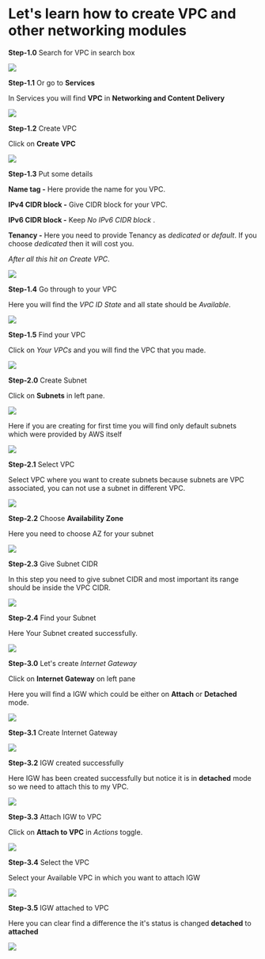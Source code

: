 # Let's learn how to create VPC and other networking modules

**Step-1.0** Search for VPC in search box

![](images/vpc-1.1.png)

**Step-1.1** Or go to **Services**

In Services you will find **VPC** in **Networking and Content Delivery**

![](images/vpc-1.2.png)

**Step-1.2** Create VPC

Click on **Create VPC**

![](images/vpc-1.3.png)

**Step-1.3** Put some details

**Name tag -** Here provide the name for you VPC.

**IPv4 CIDR block -** Give CIDR block for your VPC.

**IPv6 CIDR block -** Keep *No IPv6 CIDR block* .

**Tenancy -** Here you need to provide Tenancy as *dedicated* or *default*. If you choose *dedicated* then it will cost you.

*After all this hit on *Create VPC**.

![](images/vpc-1.4.png)

**Step-1.4** Go through to your VPC

Here you will find the *VPC ID* *State* and all state should be *Available*.

![](images/vpc-1.5.png)


**Step-1.5** Find your VPC

Click on *Your VPCs* and you will find the VPC that you made.

![](images/vpc-1.6.png)

**Step-2.0** Create Subnet

Click on **Subnets** in left pane.

![](images/subnet-1.1.png)

Here if you are creating for first time you will find only default subnets which were provided by AWS itself

![](images/subnet-1.2.png)

**Step-2.1** Select VPC

Select VPC where you want to create subnets because subnets are VPC associated, you can not use a subnet in different VPC.

![](images/subnet-1.3.png)

**Step-2.2** Choose **Availability Zone**

Here you need to choose AZ for your subnet

![](images/subnet-1.4.png)

**Step-2.3** Give Subnet CIDR

In this step you need to give subnet CIDR and most important its range should be inside the VPC CIDR.

![](images/subnet-1.5.png)

**Step-2.4** Find your Subnet

Here Your Subnet created successfully.

![](images/subnet-1.6.png)

**Step-3.0** Let's create *Internet Gateway*

Click on **Internet Gateway** on left pane

Here you will find a IGW which could be either on **Attach** or **Detached** mode.

![](images/IGW-1.1.png)

**Step-3.1** Create Internet Gateway

![](images/IGW-1.2.png)

**Step-3.2** IGW created successfully

Here IGW has been created successfully but notice it is in **detached** mode so we need to attach this to my VPC.

![](images/IGW-1.3.png)

**Step-3.3** Attach IGW to VPC

Click on **Attach to VPC** in *Actions* toggle.

![](images/IGW-1.4.png)

**Step-3.4** Select the VPC

Select your Available VPC in which you want to attach IGW

![](images/IGW-1.5.png)

**Step-3.5** IGW attached to VPC

Here you can clear find a difference the it's status is changed  **detached** to **attached**

![](images/IGW-1.6.png)


